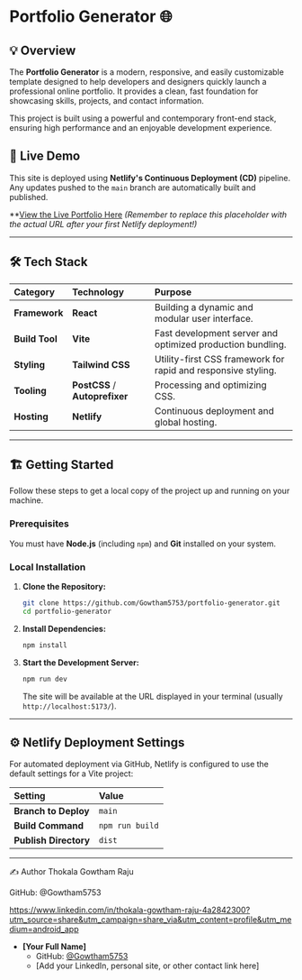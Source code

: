 # Portfolio Generator 🌐

## 💡 Overview

The **Portfolio Generator** is a modern, responsive, and easily customizable template designed to help developers and designers quickly launch a professional online portfolio. It provides a clean, fast foundation for showcasing skills, projects, and contact information.

This project is built using a powerful and contemporary front-end stack, ensuring high performance and an enjoyable development experience.

## 🚀 Live Demo

This site is deployed using **Netlify's Continuous Deployment (CD)** pipeline. Any updates pushed to the `main` branch are automatically built and published.

**[View the Live Portfolio Here](https://app.netlify.com/teams/gowtham5753/projects)
*(Remember to replace this placeholder with the actual URL after your first Netlify deployment\!)*

-----

## 🛠️ Tech Stack

| Category | Technology | Purpose |
| :--- | :--- | :--- |
| **Framework** | **React** | Building a dynamic and modular user interface. |
| **Build Tool** | **Vite** | Fast development server and optimized production bundling. |
| **Styling** | **Tailwind CSS** | Utility-first CSS framework for rapid and responsive styling. |
| **Tooling** | **PostCSS** / **Autoprefixer** | Processing and optimizing CSS. |
| **Hosting** | **Netlify** | Continuous deployment and global hosting. |

-----

## 🏗️ Getting Started

Follow these steps to get a local copy of the project up and running on your machine.

### Prerequisites

You must have **Node.js** (including `npm`) and **Git** installed on your system.

### Local Installation

1.  **Clone the Repository:**

    ```bash
    git clone https://github.com/Gowtham5753/portfolio-generator.git
    cd portfolio-generator
    ```

2.  **Install Dependencies:**

    ```bash
    npm install
    ```

3.  **Start the Development Server:**

    ```bash
    npm run dev
    ```

    The site will be available at the URL displayed in your terminal (usually `http://localhost:5173/`).

-----

## ⚙️ Netlify Deployment Settings

For automated deployment via GitHub, Netlify is configured to use the default settings for a Vite project:

| Setting | Value |
| :--- | :--- |
| **Branch to Deploy** | `main` |
| **Build Command** | `npm run build` |
| **Publish Directory**| `dist` |

-----

✍️ Author
Thokala Gowtham Raju

GitHub: @Gowtham5753

https://www.linkedin.com/in/thokala-gowtham-raju-4a2842300?utm_source=share&utm_campaign=share_via&utm_content=profile&utm_medium=android_app


  * **[Your Full Name]**
      * GitHub: [@Gowtham5753](https://www.google.com/search?q=https://github.com/Gowtham5753)
      * [Add your LinkedIn, personal site, or other contact link here]
